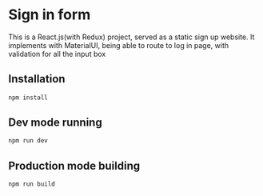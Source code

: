 # Sign in form
This is a React.js(with Redux) project, served as a static sign up website. It implements with MaterialUI, being able to route to log in page, with validation for all the input box


## Installation

```bash
npm install
```

## Dev mode running

```bash
npm run dev
```

## Production mode building

```bash
npm run build
```
